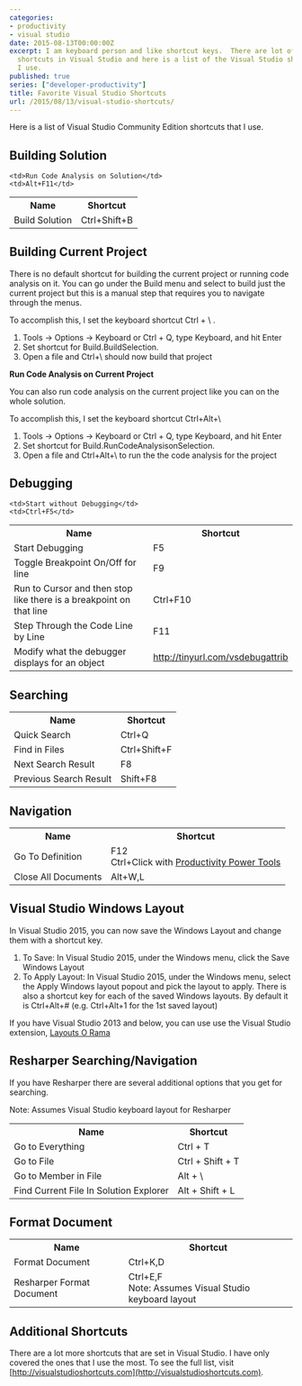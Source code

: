 ```yaml
---
categories:
- productivity
- visual studio
date: 2015-08-13T00:00:00Z
excerpt: I am keyboard person and like shortcut keys.  There are lot of available
  shortcuts in Visual Studio and here is a list of the Visual Studio shortcuts that
  I use.
published: true
series: ["developer-productivity"]
title: Favorite Visual Studio Shortcuts
url: /2015/08/13/visual-studio-shortcuts/
---
```


Here is a list of  Visual Studio Community Edition shortcuts that I use.  

## Building Solution

<table class="exampleTable">
<tr>
	<th>Name</th>
	<th>Shortcut</th>
</tr>
<tr>
		<td>Build Solution</td>
	<td>Ctrl+Shift+B</td>
</tr>
<tr class="alt">

	<td>Run Code Analysis on Solution</td>
	<td>Alt+F11</td>
</tr>
</table>

## Building Current Project

There is no default shortcut for building the current project or running code analysis on it.  You can go  under the Build menu and select to build just the current project but this is a manual step that requires you to navigate through the menus.  

To accomplish this, I set the keyboard shortcut Ctrl + \ .

1. Tools -> Options -> Keyboard or Ctrl + Q, type Keyboard, and hit Enter
2. Set shortcut for Build.BuildSelection.
3. Open a file and Ctrl+\ should now build that project  

**Run Code Analysis on Current Project**

You can also run code analysis on the current project like you can on the whole solution.  

To accomplish this, I set the keyboard shortcut Ctrl+Alt+\

1. Tools -> Options -> Keyboard or Ctrl + Q, type Keyboard, and hit Enter
1. Set shortcut for Build.RunCodeAnalysisonSelection.  
1. Open a file and Ctrl+Alt+\ to run the the code analysis for the project

## Debugging

<table class="exampleTable">
<tr>
	<th>Name</th>
	<th>Shortcut</th>
</tr>
<tr>
		<td>Start Debugging</td>
	<td>F5</td>
</tr>
<tr class="alt">

	<td>Start without Debugging</td>
	<td>Ctrl+F5</td>
</tr>
<tr>
	<td>Toggle Breakpoint On/Off for line</td>
	<td>F9</td>
</tr>
<tr class="alt">
	<td>Run to Cursor and then stop like there is a breakpoint on that line</td>
	<td>Ctrl+F10</td>
</tr>
<tr>
	<td>Step Through the Code Line by Line</td>
	<td>F11</td>
</tr>
<tr class="alt">
	<td>Modify what the debugger displays for an object</td>
	<td><a href="http://tinyurl.com/vsdebugattrib">http://tinyurl.com/vsdebugattrib</a></td>
</tr>

</table>

## Searching

<table class="exampleTable">
<tr>
	<th>Name</th>
	<th>Shortcut</th>
</tr>
<tr>
	<td>Quick Search</td>
	<td>Ctrl+Q</td>
</tr>
<tr class="alt">
	<td>Find in Files</td>
	<td>Ctrl+Shift+F</td>
</tr>
<tr>
	<td>Next Search Result</td>
	<td>F8</td>
</tr>
<tr class="alt">
	<td>Previous Search Result</td>
	<td>Shift+F8</td>
</tr>

</table>

## Navigation

<table class="exampleTable">
<tr>
	<th>Name</th>
	<th>Shortcut</th>
</tr>
<tr >
	<td>Go To Definition</td>
	<td>F12 <br />Ctrl+Click with <a href="http://tinyurl.com/vsprodpower">Productivity Power Tools</a></td>
</tr>
<tr class="alt">
	<td>Close All Documents</td>
	<td>Alt+W,L</td>
</tr>

</table>


## Visual Studio Windows Layout

In Visual Studio 2015, you can now save the Windows Layout and change them with a shortcut key.  

1. To Save:  In Visual Studio 2015, under the Windows menu, click the Save Windows Layout
1. To Apply Layout: In Visual Studio 2015, under the Windows menu, select the Apply Windows layout popout and pick the layout to apply.  There is also a shortcut key for each of the saved Windows layouts.  By default it is Ctrl+Alt+# (e.g. Ctrl+Alt+1 for the 1st saved layout)

If you have Visual Studio 2013 and below, you can use use the Visual Studio extension, [Layouts O Rama](http://tinyurl.com/vslayout)

## Resharper Searching/Navigation

If you have Resharper there are several additional options that you get for searching.

Note: Assumes Visual Studio keyboard layout for Resharper

<table class="exampleTable">
<tr>
	<th>Name</th>
	<th>Shortcut</th>
</tr>
<tr>
	<td>Go to Everything</td>
	<td>Ctrl + T</td>
</tr>
<tr class="alt">
	<td>Go to File</td>
	<td>Ctrl + Shift + T</td>
</tr>
<tr>
	<td>Go to Member in File</td>
	<td>Alt + \</td>
</tr>
<tr class="alt">
	<td>Find Current File In Solution Explorer</td>
	<td>Alt + Shift + L</td>
</tr>

</table>

## Format Document


<table class="exampleTable">
<tr>
	<th>Name</th>
	<th>Shortcut</th>
</tr>
<tr>
	<td>Format Document</td>
	<td>Ctrl+K,D</td>
</tr>
<tr class="alt">
	<td>Resharper Format Document</td>
	<td>Ctrl+E,F
	<br />Note: Assumes Visual Studio keyboard layout
	</td>
</tr>
</table>

## Additional Shortcuts

There are a lot more shortcuts that are set in Visual Studio.  I have only covered the ones that I use the most.  To see the full list, visit [http://visualstudioshortcuts.com](http://visualstudioshortcuts.com).

